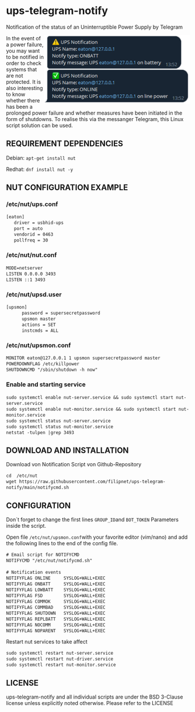 # ups-telegram-notify
Notification of the status of an Uninterruptible Power Supply by Telegram

<img src="images\telegram-notification-example.png" alt="Telegram notification example" width="400" align="right"/>
In the event of a power failure, you may want to be notified in order to check systems that are not protected. It is also interesting to know whether there has been a prolonged power failure and whether measures have been initiated in the form of shutdowns. To realise this via the messanger Telegram, this Linux script solution can be used.

## REQUIREMENT DEPENDENCIES

Debian: ```apt-get install nut```

Redhat: ```dnf install nut -y```

## NUT CONFIGURATION EXAMPLE

### /etc/nut/ups.conf
```
[eaton]
   driver = usbhid-ups
   port = auto
   vendorid = 0463
   pollfreq = 30
```
### /etc/nut/nut.conf
```
MODE=netserver
LISTEN 0.0.0.0 3493
LISTEN ::1 3493
```
### /etc/nut/upsd.user
```
[upsmon]
      password = supersecretpassword
      upsmon master
      actions = SET
      instcmds = ALL
```
### /etc/nut/upsmon.conf
```
MONITOR eaton@127.0.0.1 1 upsmon supersecretpassword master
POWERDOWNFLAG /etc/killpower
SHUTDOWNCMD "/sbin/shutdown -h now"
```
### Enable and starting service
```
sudo systemctl enable nut-server.service && sudo systemctl start nut-server.service
sudo systemctl enable nut-monitor.service && sudo systemctl start nut-monitor.service
sudo systemctl status nut-server.service
sudo systemctl status nut-monitor.service
netstat -tulpen |grep 3493
```

## DOWNLOAD AND INSTALLATION 

Download von Notification Script von Github-Repository
```
cd  /etc/nut
wget https://raw.githubusercontent.com/filipnet/ups-telegram-notify/main/notifycmd.sh
```

## CONFIGURATION 

Don´t forget to change the first lines ```GROUP_ID```and ```BOT_TOKEN``` Parameters inside the script.

Open file ```/etc/nut/upsmon.conf```with your favorite editor (vim/nano) and add the following lines to the end of the config file.

```
# Email script for NOTIFYCMD
NOTIFYCMD "/etc/nut/notifycmd.sh"

# Notification events
NOTIFYFLAG ONLINE     SYSLOG+WALL+EXEC
NOTIFYFLAG ONBATT     SYSLOG+WALL+EXEC
NOTIFYFLAG LOWBATT    SYSLOG+WALL+EXEC
NOTIFYFLAG FSD        SYSLOG+WALL+EXEC
NOTIFYFLAG COMMOK     SYSLOG+WALL+EXEC
NOTIFYFLAG COMMBAD    SYSLOG+WALL+EXEC
NOTIFYFLAG SHUTDOWN   SYSLOG+WALL+EXEC
NOTIFYFLAG REPLBATT   SYSLOG+WALL+EXEC
NOTIFYFLAG NOCOMM     SYSLOG+WALL+EXEC
NOTIFYFLAG NOPARENT   SYSLOG+WALL+EXEC
```

Restart nut services to take affect
```
sudo systemctl restart nut-server.service
sudo systemctl restart nut-driver.service
sudo systemctl restart nut-monitor.service
```
## LICENSE 

ups-telegram-notify and all individual scripts are under the BSD 3-Clause license unless explicitly noted otherwise. Please refer to the LICENSE
